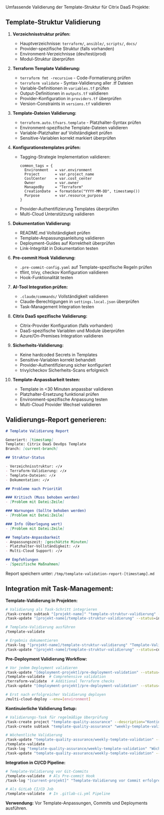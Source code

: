 Umfassende Validierung der Template-Struktur für Citrix DaaS Projekte:

## Template-Struktur Validierung

1. **Verzeichnisstruktur prüfen:**
   - Hauptverzeichnisse: `terraform/`, `ansible/`, `scripts/`, `docs/`
   - Provider-spezifische Struktur (falls vorhanden)
   - Environment-Verzeichnisse (dev/test/prod)
   - Modul-Struktur überprüfen

2. **Terraform Template Validierung:**
   - `terraform fmt -recursive` - Code-Formatierung prüfen
   - `terraform validate` - Syntax-Validierung aller .tf Dateien
   - Variable-Definitionen in `variables.tf` prüfen
   - Output-Definitionen in `outputs.tf` validieren
   - Provider-Konfiguration in `providers.tf` überprüfen
   - Version-Constraints in `versions.tf` validieren

3. **Template-Dateien Validierung:**
   - `terraform.auto.tfvars.template` - Platzhalter-Syntax prüfen
   - Environment-spezifische Template-Dateien validieren
   - Variable-Platzhalter auf Vollständigkeit prüfen
   - Sensitive-Variablen korrekt markiert überprüfen

4. **Konfigurationstemplates prüfen:**
   - Tagging-Strategie Implementation validieren:
     ```hcl
     common_tags = {
       Environment   = var.environment
       Project       = var.project_name
       CostCenter    = var.cost_center
       Owner         = var.owner
       ManagedBy     = "Terraform"
       CreationDate  = formatdate("YYYY-MM-DD", timestamp())
       Purpose       = var.resource_purpose
     }
     ```
   - Provider-Authentifizierung Templates überprüfen
   - Multi-Cloud Unterstützung validieren

5. **Dokumentation Validierung:**
   - README.md Vollständigkeit prüfen
   - Template-Anpassungsanleitung validieren
   - Deployment-Guides auf Korrektheit überprüfen
   - Link-Integrität in Dokumentation testen

6. **Pre-commit Hook Validierung:**
   - `.pre-commit-config.yaml` auf Template-spezifische Regeln prüfen
   - tflint, trivy, checkov Konfiguration validieren
   - Hook-Funktionalität testen

7. **AI-Tool Integration prüfen:**
   - `.claude/commands/` Vollständigkeit validieren
   - Claude-Berechtigungen in `settings.local.json` überprüfen
   - Task-Management Integration testen

8. **Citrix DaaS spezifische Validierung:**
   - Citrix-Provider Konfiguration (falls vorhanden)
   - DaaS-spezifische Variablen und Module überprüfen
   - Azure/On-Premises Integration validieren

9. **Sicherheits-Validierung:**
   - Keine hardcoded Secrets in Templates
   - Sensitive-Variablen korrekt behandelt
   - Provider-Authentifizierung sicher konfiguriert
   - trivy/checkov Sicherheits-Scans erfolgreich

10. **Template-Anpassbarkeit testen:**
    - Template in <30 Minuten anpassbar validieren
    - Platzhalter-Ersetzung funktional prüfen
    - Environment-spezifische Anpassung testen
    - Multi-Cloud Provider Wechsel validieren

## Validierungs-Report generieren:

```markdown
# Template Validierung Report

Generiert: [timestamp]
Template: Citrix DaaS DevOps Template
Branch: [current-branch]

## Struktur-Status

- Verzeichnisstruktur: ✓/✗
- Terraform-Validierung: ✓/✗  
- Template-Dateien: ✓/✗
- Dokumentation: ✓/✗

## Probleme nach Priorität

### Kritisch (Muss behoben werden)
- [Problem mit Datei:Zeile]

### Warnungen (Sollte behoben werden)  
- [Problem mit Datei:Zeile]

### Info (Überlegung wert)
- [Problem mit Datei:Zeile]

## Template-Anpassbarkeit
- Anpassungszeit: [geschätzte Minuten]
- Platzhalter-Vollständigkeit: ✓/✗
- Multi-Cloud Support: ✓/✗

## Empfehlungen
- [Spezifische Maßnahmen]
```

Report speichern unter: `/tmp/template-validation-report-[timestamp].md`

## Integration mit Task-Management:

**Template-Validierung in Projekten:**
```bash
# Validierung als Task-Schritt integrieren
/task-create subtask "[projekt-name]" "template-struktur-validierung" --priority=high
/task-update "[projekt-name]/template-struktur-validierung" --status=in_progress

# Template-Validierung ausführen
/template-validate

# Ergebnis dokumentieren
/task-log "[projekt-name]/template-struktur-validierung" "Template-Validierung erfolgreich - alle Checks bestanden"
/task-update "[projekt-name]/template-struktur-validierung" --status=completed
```

**Pre-Deployment Validierung Workflow:**
```bash
# Vor jedem Deployment validieren
/task-update "[deployment-projekt]/pre-deployment-validation" --status=in_progress
/template-validate  # Comprehensive validation
/terraform-validate  # Additional Terraform checks  
/task-update "[deployment-projekt]/pre-deployment-validation" --status=completed

# Erst nach erfolgreicher Validierung deployen
/multi-cloud-deploy --env=[environment]
```

**Kontinuierliche Validierung Setup:**
```bash
# Validierungs-Task für regelmäßige Überprüfung
/task-create project "template-quality-assurance" --description="Kontinuierliche Template-Qualitätssicherung"
/task-create subtask "template-quality-assurance" "weekly-template-validation" --priority=medium

# Wöchentliche Validierung
/task-update "template-quality-assurance/weekly-template-validation" --status=in_progress
/template-validate
/task-log "template-quality-assurance/weekly-template-validation" "Wöchentliche Validierung durchgeführt - $(date)"
/task-update "template-quality-assurance/weekly-template-validation" --status=completed
```

**Integration in CI/CD Pipeline:**
```bash
# Template-Validierung vor Git-Commits
/template-validate  # Als Pre-commit Hook
/task-log "[current-projekt]" "Template-Validierung vor Commit erfolgreich"

# Als GitLab CI/CD Job  
/template-validate  # In .gitlab-ci.yml Pipeline
```

**Verwendung:** Vor Template-Anpassungen, Commits und Deployments ausführen.